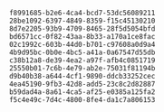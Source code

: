 
                f8991685-b2e6-4ca4-bcd7-53dc56089211
                28be1092-6397-4849-8359-f15c45130210
                8d7e2205-93b9-4709-8465-28f5d5054bfd
                bd6571cc-0f82-43aa-8b33-a170a1ce8fac
                02c1992c-603b-44d0-b701-c97608a0d9a4
                4b9d95bc-0b0e-4bc5-a41a-0a67547d55db
                c38b12a8-de39-4ea2-a97f-afb4c0851719
                25550b01-7c6b-4e79-ab2e-75031f81194b
                d9b40b38-a644-4cf1-9890-ddcb33252cec
                4ea45190-9fb3-42d8-add5-23c8c2d82887
                b59dad4a-8a61-4ca5-af25-e0385a125fa2
                f5c4e49c-7d4c-4800-8fe4-da1c7a806153
                
